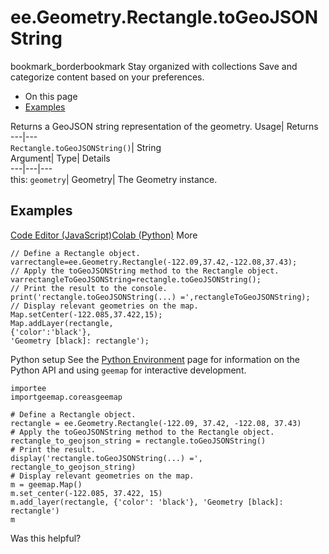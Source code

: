  
#  ee.Geometry.Rectangle.toGeoJSONString 
bookmark_borderbookmark Stay organized with collections  Save and categorize content based on your preferences.
  * On this page
  * [Examples](https://developers.google.com/earth-engine/apidocs/ee-geometry-rectangle-togeojsonstring#examples)


Returns a GeoJSON string representation of the geometry. 
Usage| Returns  
---|---  
`Rectangle.toGeoJSONString()`| String  
Argument| Type| Details  
---|---|---  
this: `geometry`| Geometry| The Geometry instance.  
## Examples
[Code Editor (JavaScript)](https://developers.google.com/earth-engine/apidocs/ee-geometry-rectangle-togeojsonstring#code-editor-javascript-sample)[Colab (Python)](https://developers.google.com/earth-engine/apidocs/ee-geometry-rectangle-togeojsonstring#colab-python-sample) More
```
// Define a Rectangle object.
varrectangle=ee.Geometry.Rectangle(-122.09,37.42,-122.08,37.43);
// Apply the toGeoJSONString method to the Rectangle object.
varrectangleToGeoJSONString=rectangle.toGeoJSONString();
// Print the result to the console.
print('rectangle.toGeoJSONString(...) =',rectangleToGeoJSONString);
// Display relevant geometries on the map.
Map.setCenter(-122.085,37.422,15);
Map.addLayer(rectangle,
{'color':'black'},
'Geometry [black]: rectangle');
```
Python setup
See the [ Python Environment](https://developers.google.com/earth-engine/guides/python_install) page for information on the Python API and using `geemap` for interactive development.
```
importee
importgeemap.coreasgeemap
```
```
# Define a Rectangle object.
rectangle = ee.Geometry.Rectangle(-122.09, 37.42, -122.08, 37.43)
# Apply the toGeoJSONString method to the Rectangle object.
rectangle_to_geojson_string = rectangle.toGeoJSONString()
# Print the result.
display('rectangle.toGeoJSONString(...) =', rectangle_to_geojson_string)
# Display relevant geometries on the map.
m = geemap.Map()
m.set_center(-122.085, 37.422, 15)
m.add_layer(rectangle, {'color': 'black'}, 'Geometry [black]: rectangle')
m
```

Was this helpful?

